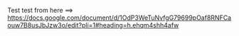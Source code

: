 Test test from here ==> https://docs.google.com/document/d/1OdP3WeTuNvfgG79699pOaf8RNFCaouw7B8usJbJzw3o/edit?pli=1#heading=h.ehqm4shh4afw
